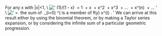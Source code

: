 For any x with |x|\<1, \\
![' (1)/(1 - x)  = 1  + x  + x\^2  + x\^3  + ...  + x\^(n)  + ... '](../dictionary/equation_images/3933.1..png)
\\
![' =  the sum of  \_(i=0) \^( is a member of fty) x\^(i) . '](../dictionary/equation_images/3933.2..png)
We can arrive at this result either by using the binomial theorem, or by
making a Taylor series expansion, or by considering the infinite sum of
a particular geometric progression.
